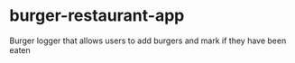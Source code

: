 # burger-restaurant-app
Burger logger that allows users to add burgers and mark if they have been eaten
